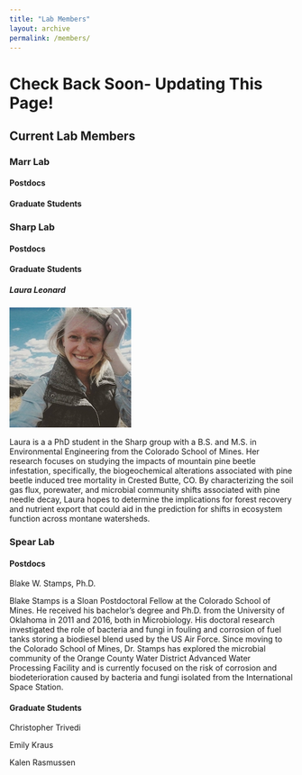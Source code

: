 ```yaml
---
title: "Lab Members"
layout: archive
permalink: /members/
---
```



# Check Back Soon- Updating This Page! 

## Current Lab Members

### Marr Lab

#### Postdocs

#### Graduate Students

### Sharp Lab

#### Postdocs

#### Graduate Students

##### Laura Leonard
![laurathumb](/images/lleonard_thumb.jpg)

Laura is a a PhD student in the Sharp group with a B.S. and M.S. in Environmental Engineering from the Colorado School of Mines. Her research focuses on studying the impacts of mountain pine beetle infestation, specifically, the biogeochemical alterations associated with pine beetle induced tree mortality in Crested Butte, CO.  By characterizing the soil gas flux, porewater, and microbial community shifts associated with pine needle decay, Laura hopes to determine the implications for forest recovery and nutrient export that could aid in the prediction for shifts in ecosystem function across montane watersheds.

### Spear Lab

#### Postdocs
Blake W. Stamps, Ph.D.

Blake Stamps is a Sloan Postdoctoral Fellow at the Colorado School of Mines. He received his bachelor’s degree and Ph.D. from the University of Oklahoma in 2011 and 2016, both in Microbiology. His doctoral research investigated the role of bacteria and fungi in fouling and corrosion of fuel tanks storing a biodiesel blend used by the US Air Force. Since moving to the Colorado School of Mines, Dr. Stamps has explored the microbial community of the Orange County Water District Advanced Water Processing Facility and is currently focused on the risk of corrosion and biodeterioration caused by bacteria and fungi isolated from the International Space Station.

#### Graduate Students
Christopher Trivedi

Emily Kraus

Kalen Rasmussen
